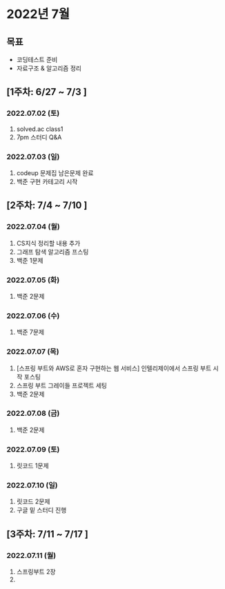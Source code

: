 # 2022년 7월
## 목표
- 코딩테스트 준비
- 자료구조 & 알고리즘 정리

## [1주차: 6/27 ~ 7/3 ]
### 2022.07.02 (토)
1. solved.ac class1
2. 7pm 스터디 Q&A
### 2022.07.03 (일)
1. codeup 문제집 남은문제 완료
2. 백준 구현 카테고리 시작

## [2주차: 7/4 ~ 7/10 ]
### 2022.07.04 (월)
1. CS지식 정리할 내용 추가
2. 그래프 탐색 알고리즘 프스팅
3. 백준 1문제
### 2022.07.05 (화)
1. 백준 2문제
### 2022.07.06 (수)
1. 백준 7문제
### 2022.07.07 (목)
1. [스프링 부트와 AWS로 혼자 구현하는 웹 서비스] 인텔리제이에서 스프링 부트 시작 포스팅
2. 스프링 부트 그레이들 프로젝트 세팅
3. 백준 2문제
### 2022.07.08 (금)
1. 백준 2문제
### 2022.07.09 (토)
1. 릿코드 1문제
### 2022.07.10 (일)
1. 릿코드 2문제
2. 구글 밑 스터디 진행

## [3주차: 7/11 ~ 7/17 ]
### 2022.07.11 (월)
1. 스프링부트 2장
2. 